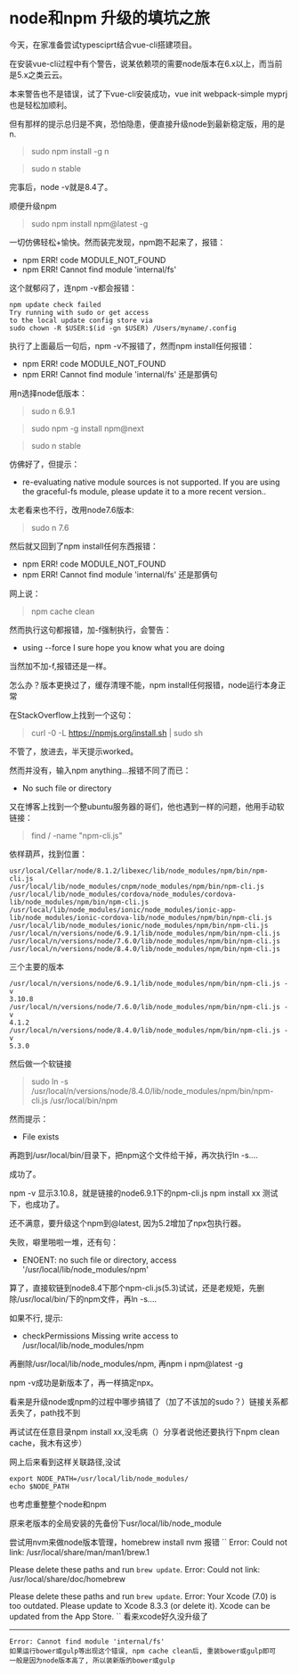 # node和npm 升级的填坑之旅

今天，在家准备尝试typesciprt结合vue-cli搭建项目。

在安装vue-cli过程中有个警告，说某依赖项的需要node版本在6.x以上，而当前是5.x之类云云。

本来警告也不是错误，试了下vue-cli安装成功，vue init webpack-simple myprj 也是轻松加顺利。

但有那样的提示总归是不爽，恐怕隐患，便直接升级node到最新稳定版，用的是n.

>sudo npm install -g n

>sudo n stable

完事后，node -v就是8.4了。

顺便升级npm
>sudo npm install npm@latest -g

一切仿佛轻松+愉快。然而装完发现，npm跑不起来了，报错：
* npm ERR! code MODULE_NOT_FOUND 
* npm ERR! Cannot find module 'internal/fs'

这个就郁闷了，连npm -v都会报错：
```
npm update check failed 
Try running with sudo or get access          
to the local update config store via   
sudo chown -R $USER:$(id -gn $USER) /Users/myname/.config
```
执行了上面最后一句后，npm -v不报错了，然而npm install任何报错：
* npm ERR! code MODULE_NOT_FOUND 
* npm ERR! Cannot find module 'internal/fs'
还是那俩句


用n选择node低版本：
> sudo n 6.9.1

> sudo npm -g install npm@next

> sudo n stable

仿佛好了，但提示：
* re-evaluating native module sources is not supported. If you are using the graceful-fs module, please update it to a more recent version..

太老看来也不行，改用node7.6版本:
> sudo n 7.6

然后就又回到了npm install任何东西报错：
* npm ERR! code MODULE_NOT_FOUND 
* npm ERR! Cannot find module 'internal/fs'
还是那俩句

网上说：
> npm cache clean

然而执行这句都报错，加-f强制执行，会警告：
* using --force I sure hope you know what you are doing

当然加不加-f,报错还是一样。

怎么办？版本更换过了，缓存清理不能，npm install任何报错，node运行本身正常


在StackOverflow上找到一个这句：
> curl -0 -L https://npmjs.org/install.sh | sudo sh

不管了，放进去，半天提示worked。

然而并没有，输入npm anything...报错不同了而已：

* No such file or directory 

又在博客上找到一个整ubuntu服务器的哥们，他也遇到一样的问题，他用手动软链接：

> find / -name "npm-cli.js"

依样葫芦，找到位置：
```
usr/local/Cellar/node/8.1.2/libexec/lib/node_modules/npm/bin/npm-cli.js
/usr/local/lib/node_modules/cnpm/node_modules/npm/bin/npm-cli.js
/usr/local/lib/node_modules/cordova/node_modules/cordova-lib/node_modules/npm/bin/npm-cli.js
/usr/local/lib/node_modules/ionic/node_modules/ionic-app-lib/node_modules/ionic-cordova-lib/node_modules/npm/bin/npm-cli.js
/usr/local/lib/node_modules/ionic/node_modules/npm/bin/npm-cli.js
/usr/local/n/versions/node/6.9.1/lib/node_modules/npm/bin/npm-cli.js
/usr/local/n/versions/node/7.6.0/lib/node_modules/npm/bin/npm-cli.js
/usr/local/n/versions/node/8.4.0/lib/node_modules/npm/bin/npm-cli.js
```

三个主要的版本
```
/usr/local/n/versions/node/6.9.1/lib/node_modules/npm/bin/npm-cli.js -v
3.10.8
/usr/local/n/versions/node/7.6.0/lib/node_modules/npm/bin/npm-cli.js -v
4.1.2
/usr/local/n/versions/node/8.4.0/lib/node_modules/npm/bin/npm-cli.js -v
5.3.0
```

然后做一个软链接

> sudo ln -s /usr/local/n/versions/node/8.4.0/lib/node_modules/npm/bin/npm-cli.js /usr/local/bin/npm

然而提示：
* File exists

再跑到/usr/local/bin/目录下，把npm这个文件给干掉，再次执行ln -s....

成功了。

npm -v 显示3.10.8，就是链接的node6.9.1下的npm-cli.js
npm install xx 测试下，也成功了。

还不满意，要升级这个npm到@latest, 因为5.2增加了npx包执行器。

失败，噼里啪啦一堆，还有句：
* ENOENT: no such file or directory, access '/usr/local/lib/node_modules/npm'

算了，直接软链到node8.4下那个npm-cli.js(5.3)试试，还是老规矩，先删除/usr/local/bin/下的npm文件，再ln -s....

如果不行, 提示:
* checkPermissions Missing write access to /usr/local/lib/node_modules/npm

再删除/usr/local/lib/node_modules/npm, 再npm i npm@latest -g

npm -v成功是新版本了，再一样搞定npx。

看来是升级node或npm的过程中哪步搞错了（加了不该加的sudo？）链接关系都丢失了，path找不到

再试试在任意目录npm install xx,没毛病（）分享者说他还要执行下npm clean cache，我木有这步）


网上后来看到这样关联路径,没试
```
export NODE_PATH=/usr/local/lib/node_modules/  
echo $NODE_PATH 
```


也考虑重整整个node和npm

原来老版本的全局安装的先备份下usr/local/lib/node_module

尝试用nvm来做node版本管理，homebrew install nvm 报错
``
Error: Could not link:
/usr/local/share/man/man1/brew.1

Please delete these paths and run `brew update`.
Error: Could not link:
/usr/local/share/doc/homebrew

Please delete these paths and run `brew update`.
Error: Your Xcode (7.0) is too outdated.
Please update to Xcode 8.3.3 (or delete it).
Xcode can be updated from the App Store.
``
看来xcode好久没升级了


---
```
Error: Cannot find module 'internal/fs'
如果运行bower或gulp等出现这个错误, npm cache clean后, 重装bower或gulp即可
一般是因为node版本高了, 所以装新版的bower或gulp
```